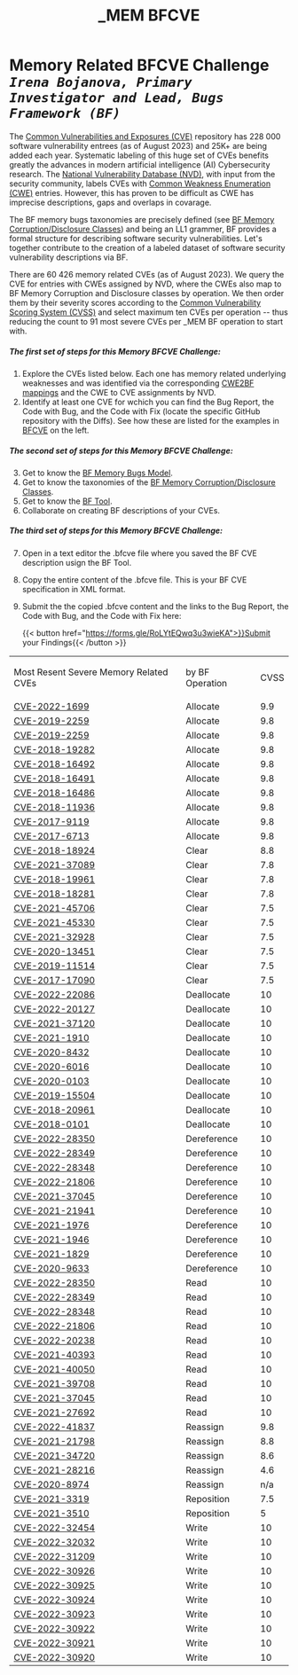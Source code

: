 ﻿---
weight: 2
title: "_MEM BFCVE"
---
# Memory Related BFCVE Challenge <br/>_`Irena Bojanova, Primary Investigator and Lead, Bugs Framework (BF)`_

The [Common Vulnerabilities and Exposures (CVE)](https://www.cve.org/) repository has 228 000 software vulnerability entrees (as of August 2023) and 25K+ are being added each year. Systematic labeling of this huge set of CVEs benefits greatly the  advances in modern artificial intelligence (AI) Cybersecurity research. The [National Vulnerability Database (NVD)](https://nvd.nist.gov/), with input from the security community, labels CVEs with [Common Weakness Enumeration (CWE)](https://cwe.mitre.org/) entries. However, this has proven to be difficult as CWE has imprecise descriptions, gaps and overlaps in covarage.

The BF memory bugs taxonomies are precisely defined (see [BF Memory Corruption/Disclosure Classes](/BF/info/bf-classes/_mem/)) and being an LL1 grammer, BF provides a formal structure for describing software security vulnerabilities. Let's together  contribute to the creation of a labeled dataset of software security vulnerability descriptions via BF. 

There are 60 426 memory related CVEs (as of August 2023). We query the CVE for entries with CWEs assigned by NVD, where the CWEs also map to BF Memory Corruption and Disclosure classes by operation. We then order them by their severity scores according to the [Common Vulnerability Scoring System (CVSS)](https://www.first.org/cvss/) and select maximum ten CVEs per operation -- thus reducing the count to 91 most severe CVEs per _MEM BF operation to start with. 

##### The first set of steps for this _Memory BFCVE Challenge_:
1. Explore the CVEs listed below. Each one has memory related underlying weaknesses and was identified via the corresponding [CWE2BF mappings](/BF/info/bf-classes/_mem/cwe2bf/) and the CWE to CVE assignments by NVD.
2. Identify at least one CVE for wchich you can find the Bug Report, the Code with Bug, and the Code with Fix (locate the specific GitHub repository with the Diffs). See how these are listed for the examples in [BFCVE](/BF/info/bfcve/) on the left. 

##### The second set of steps for this _Memory BFCVE Challenge_:
3. Get to know the [BF Memory Bugs Model](/BF/info/bf-classes/_mem/model/).
4. Get to know the taxonomies of the [BF Memory Corruption/Disclosure Classes](/BF/info/bf-classes/_mem/).
5. Get to know the [BF Tool](/BF/info/tools/bf-tool).
6. Collaborate on creating BF descriptions of your CVEs.

##### The third set of steps for this _Memory BFCVE Challenge_:
7. Open in a text editor the .bfcve file where you saved the BF CVE description usign the BF Tool. 
8. Copy the entire content of the .bfcve file. This is your BF CVE specification in XML format.
9. Submit the the copied .bfcve content and the links to the Bug Report, the Code with Bug, and the Code with Fix here: 

    {{< button href="https://forms.gle/RoLYtEQwq3u3wieKA">}}Submit your Findings{{< /button >}}


<table><tr><td>

Most Resent Severe Memory Related CVEs</td><td>by BF Operation</td><td>CVSS</td></tr><tr><td>
[CVE-2022-1699](https://nvd.nist.gov/vuln/detail/CVE-2022-1699)</td><td>Allocate</td><td>9.9</td></tr><tr><td>
[CVE-2019-2259](https://nvd.nist.gov/vuln/detail/CVE-2019-2259)</td><td>Allocate</td><td>9.8</td></tr><tr><td>
[CVE-2019-2259](https://nvd.nist.gov/vuln/detail/CVE-2019-2259)</td><td>Allocate</td><td>9.8</td></tr><tr><td>
[CVE-2018-19282](https://nvd.nist.gov/vuln/detail/CVE-2018-19282)</td><td>Allocate</td><td>9.8</td></tr><tr><td>
[CVE-2018-16492](https://nvd.nist.gov/vuln/detail/CVE-2018-16492)</td><td>Allocate</td><td>9.8</td></tr><tr><td>
[CVE-2018-16491](https://nvd.nist.gov/vuln/detail/CVE-2018-16491)</td><td>Allocate</td><td>9.8</td></tr><tr><td>
[CVE-2018-16486](https://nvd.nist.gov/vuln/detail/CVE-2018-16486)</td><td>Allocate</td><td>9.8</td></tr><tr><td>
[CVE-2018-11936](https://nvd.nist.gov/vuln/detail/CVE-2018-11936)</td><td>Allocate</td><td>9.8</td></tr><tr><td>
[CVE-2017-9119](https://nvd.nist.gov/vuln/detail/CVE-2017-9119)</td><td>Allocate</td><td>9.8</td></tr><tr><td>
[CVE-2017-6713](https://nvd.nist.gov/vuln/detail/CVE-2017-6713)</td><td>Allocate</td><td>9.8</td></tr><tr><td>
[CVE-2018-18924](https://nvd.nist.gov/vuln/detail/CVE-2018-18924)</td><td>Clear</td><td>8.8</td></tr><tr><td>
[CVE-2021-37089](https://nvd.nist.gov/vuln/detail/CVE-2021-37089)</td><td>Clear</td><td>7.8</td></tr><tr><td>
[CVE-2018-19961](https://nvd.nist.gov/vuln/detail/CVE-2018-19961)</td><td>Clear</td><td>7.8</td></tr><tr><td>
[CVE-2018-18281](https://nvd.nist.gov/vuln/detail/CVE-2018-18281)</td><td>Clear</td><td>7.8</td></tr><tr><td>
[CVE-2021-45706](https://nvd.nist.gov/vuln/detail/CVE-2021-45706)</td><td>Clear</td><td>7.5</td></tr><tr><td>
[CVE-2021-45330](https://nvd.nist.gov/vuln/detail/CVE-2021-45330)</td><td>Clear</td><td>7.5</td></tr><tr><td>
[CVE-2021-32928](https://nvd.nist.gov/vuln/detail/CVE-2021-32928)</td><td>Clear</td><td>7.5</td></tr><tr><td>
[CVE-2020-13451](https://nvd.nist.gov/vuln/detail/CVE-2020-13451)</td><td>Clear</td><td>7.5</td></tr><tr><td>
[CVE-2019-11514](https://nvd.nist.gov/vuln/detail/CVE-2019-11514)</td><td>Clear</td><td>7.5</td></tr><tr><td>
[CVE-2017-17090](https://nvd.nist.gov/vuln/detail/CVE-2017-17090)</td><td>Clear</td><td>7.5</td></tr><tr><td>
[CVE-2022-22086](https://nvd.nist.gov/vuln/detail/CVE-2022-22086)</td><td>Deallocate</td><td>10</td></tr><tr><td>
[CVE-2022-20127](https://nvd.nist.gov/vuln/detail/CVE-2022-20127)</td><td>Deallocate</td><td>10</td></tr><tr><td>
[CVE-2021-37120](https://nvd.nist.gov/vuln/detail/CVE-2021-37120)</td><td>Deallocate</td><td>10</td></tr><tr><td>
[CVE-2021-1910](https://nvd.nist.gov/vuln/detail/CVE-2021-1910)</td><td>Deallocate</td><td>10</td></tr><tr><td>
[CVE-2020-8432](https://nvd.nist.gov/vuln/detail/CVE-2020-8432)</td><td>Deallocate</td><td>10</td></tr><tr><td>
[CVE-2020-6016](https://nvd.nist.gov/vuln/detail/CVE-2020-6016)</td><td>Deallocate</td><td>10</td></tr><tr><td>
[CVE-2020-0103](https://nvd.nist.gov/vuln/detail/CVE-2020-0103)</td><td>Deallocate</td><td>10</td></tr><tr><td>
[CVE-2019-15504](https://nvd.nist.gov/vuln/detail/CVE-2019-15504)</td><td>Deallocate</td><td>10</td></tr><tr><td>
[CVE-2018-20961](https://nvd.nist.gov/vuln/detail/CVE-2018-20961)</td><td>Deallocate</td><td>10</td></tr><tr><td>
[CVE-2018-0101](https://nvd.nist.gov/vuln/detail/CVE-2018-0101)</td><td>Deallocate</td><td>10</td></tr><tr><td>
[CVE-2022-28350](https://nvd.nist.gov/vuln/detail/CVE-2022-28350)</td><td>Dereference</td><td>10</td></tr><tr><td>
[CVE-2022-28349](https://nvd.nist.gov/vuln/detail/CVE-2022-28349)</td><td>Dereference</td><td>10</td></tr><tr><td>
[CVE-2022-28348](https://nvd.nist.gov/vuln/detail/CVE-2022-28348)</td><td>Dereference</td><td>10</td></tr><tr><td>
[CVE-2022-21806](https://nvd.nist.gov/vuln/detail/CVE-2022-21806)</td><td>Dereference</td><td>10</td></tr><tr><td>
[CVE-2021-37045](https://nvd.nist.gov/vuln/detail/CVE-2021-37045)</td><td>Dereference</td><td>10</td></tr><tr><td>
[CVE-2021-21941](https://nvd.nist.gov/vuln/detail/CVE-2021-21941)</td><td>Dereference</td><td>10</td></tr><tr><td>
[CVE-2021-1976](https://nvd.nist.gov/vuln/detail/CVE-2021-1976)</td><td>Dereference</td><td>10</td></tr><tr><td>
[CVE-2021-1946](https://nvd.nist.gov/vuln/detail/CVE-2021-1946)</td><td>Dereference</td><td>10</td></tr><tr><td>
[CVE-2021-1829](https://nvd.nist.gov/vuln/detail/CVE-2021-1829)</td><td>Dereference</td><td>10</td></tr><tr><td>
[CVE-2020-9633](https://nvd.nist.gov/vuln/detail/CVE-2020-9633)</td><td>Dereference</td><td>10</td></tr><tr><td>
[CVE-2022-28350](https://nvd.nist.gov/vuln/detail/CVE-2022-28350)</td><td>Read</td><td>10</td></tr><tr><td>
[CVE-2022-28349](https://nvd.nist.gov/vuln/detail/CVE-2022-28349)</td><td>Read</td><td>10</td></tr><tr><td>
[CVE-2022-28348](https://nvd.nist.gov/vuln/detail/CVE-2022-28348)</td><td>Read</td><td>10</td></tr><tr><td>
[CVE-2022-21806](https://nvd.nist.gov/vuln/detail/CVE-2022-21806)</td><td>Read</td><td>10</td></tr><tr><td>
[CVE-2022-20238](https://nvd.nist.gov/vuln/detail/CVE-2022-20238)</td><td>Read</td><td>10</td></tr><tr><td>
[CVE-2021-40393](https://nvd.nist.gov/vuln/detail/CVE-2021-40393)</td><td>Read</td><td>10</td></tr><tr><td>
[CVE-2021-40050](https://nvd.nist.gov/vuln/detail/CVE-2021-40050)</td><td>Read</td><td>10</td></tr><tr><td>
[CVE-2021-39708](https://nvd.nist.gov/vuln/detail/CVE-2021-39708)</td><td>Read</td><td>10</td></tr><tr><td>
[CVE-2021-37045](https://nvd.nist.gov/vuln/detail/CVE-2021-37045)</td><td>Read</td><td>10</td></tr><tr><td>
[CVE-2021-27692](https://nvd.nist.gov/vuln/detail/CVE-2021-27692)</td><td>Read</td><td>10</td></tr><tr><td>
[CVE-2022-41837](https://nvd.nist.gov/vuln/detail/CVE-2022-41837)</td><td>Reassign</td><td>9.8</td></tr><tr><td>
[CVE-2021-21798](https://nvd.nist.gov/vuln/detail/CVE-2021-21798)</td><td>Reassign</td><td>8.8</td></tr><tr><td>
[CVE-2021-34720](https://nvd.nist.gov/vuln/detail/CVE-2021-34720)</td><td>Reassign</td><td>8.6</td></tr><tr><td>
[CVE-2021-28216](https://nvd.nist.gov/vuln/detail/CVE-2021-28216)</td><td>Reassign</td><td>4.6</td></tr><tr><td>
[CVE-2020-8974](https://nvd.nist.gov/vuln/detail/CVE-2020-8974)</td><td>Reassign</td><td>n/a</td></tr><tr><td>
[CVE-2021-3319](https://nvd.nist.gov/vuln/detail/CVE-2021-3319)</td><td>Reposition</td><td>7.5</td></tr><tr><td>
[CVE-2021-3510](https://nvd.nist.gov/vuln/detail/CVE-2021-3510)</td><td>Reposition</td><td>5</td></tr><tr><td>
[CVE-2022-32454](https://nvd.nist.gov/vuln/detail/CVE-2022-32454)</td><td>Write</td><td>10</td></tr><tr><td>
[CVE-2022-32032](https://nvd.nist.gov/vuln/detail/CVE-2022-32032)</td><td>Write</td><td>10</td></tr><tr><td>
[CVE-2022-31209](https://nvd.nist.gov/vuln/detail/CVE-2022-31209)</td><td>Write</td><td>10</td></tr><tr><td>
[CVE-2022-30926](https://nvd.nist.gov/vuln/detail/CVE-2022-30926)</td><td>Write</td><td>10</td></tr><tr><td>
[CVE-2022-30925](https://nvd.nist.gov/vuln/detail/CVE-2022-30925)</td><td>Write</td><td>10</td></tr><tr><td>
[CVE-2022-30924](https://nvd.nist.gov/vuln/detail/CVE-2022-30924)</td><td>Write</td><td>10</td></tr><tr><td>
[CVE-2022-30923](https://nvd.nist.gov/vuln/detail/CVE-2022-30923)</td><td>Write</td><td>10</td></tr><tr><td>
[CVE-2022-30922](https://nvd.nist.gov/vuln/detail/CVE-2022-30922)</td><td>Write</td><td>10</td></tr><tr><td>
[CVE-2022-30921](https://nvd.nist.gov/vuln/detail/CVE-2022-30921)</td><td>Write</td><td>10</td></tr><tr><td>
[CVE-2022-30920](https://nvd.nist.gov/vuln/detail/CVE-2022-30920)</td><td>Write</td><td>10</td></tr>

</table>